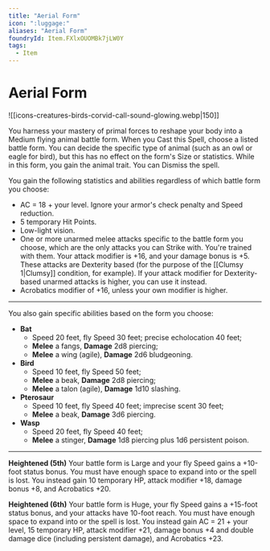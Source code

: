```yaml
---
title: "Aerial Form"
icon: ":luggage:"
aliases: "Aerial Form"
foundryId: Item.FXlxOUOMBk7jLW0Y
tags:
  - Item
---
```


# Aerial Form
![[icons-creatures-birds-corvid-call-sound-glowing.webp|150]]

You harness your mastery of primal forces to reshape your body into a Medium flying animal battle form. When you Cast this Spell, choose a listed battle form. You can decide the specific type of animal (such as an owl or eagle for bird), but this has no effect on the form's Size or statistics. While in this form, you gain the animal trait. You can Dismiss the spell.

You gain the following statistics and abilities regardless of which battle form you choose:

*   AC = 18 + your level. Ignore your armor's check penalty and Speed reduction.
*   5 temporary Hit Points.
*   Low-light vision.
*   One or more unarmed melee attacks specific to the battle form you choose, which are the only attacks you can Strike with. You're trained with them. Your attack modifier is +16, and your damage bonus is +5. These attacks are Dexterity based (for the purpose of the [[Clumsy 1|Clumsy]] condition, for example). If your attack modifier for Dexterity-based unarmed attacks is higher, you can use it instead.
*   Acrobatics modifier of +16, unless your own modifier is higher.

* * *

You also gain specific abilities based on the form you choose:

*   **Bat**
    *   Speed 20 feet, fly Speed 30 feet; precise echolocation 40 feet;
    *   **Melee** a fangs, **Damage** 2d8 piercing;
    *   **Melee** a wing (agile), **Damage** 2d6 bludgeoning.
*   **Bird**
    *   Speed 10 feet, fly Speed 50 feet;
    *   **Melee** a beak, **Damage** 2d8 piercing;
    *   **Melee** a talon (agile), **Damage** 1d10 slashing.
*   **Pterosaur**
    *   Speed 10 feet, fly Speed 40 feet; imprecise scent 30 feet;
    *   **Melee** a beak, **Damage** 3d6 piercing.
*   **Wasp**
    *   Speed 20 feet, fly Speed 40 feet;
    *   **Melee** a stinger, **Damage** 1d8 piercing plus 1d6 persistent poison.

* * *

**Heightened (5th)** Your battle form is Large and your fly Speed gains a +10-foot status bonus. You must have enough space to expand into or the spell is lost. You instead gain 10 temporary HP, attack modifier +18, damage bonus +8, and Acrobatics +20.

**Heightened (6th)** Your battle form is Huge, your fly Speed gains a +15-foot status bonus, and your attacks have 10-foot reach. You must have enough space to expand into or the spell is lost. You instead gain AC = 21 + your level, 15 temporary HP, attack modifier +21, damage bonus +4 and double damage dice (including persistent damage), and Acrobatics +23.
